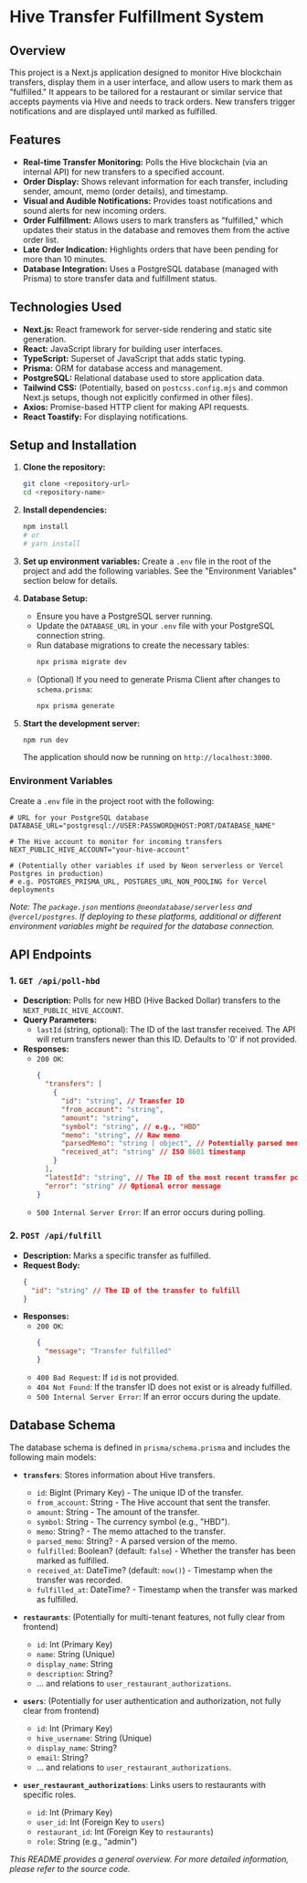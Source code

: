 # Hive Transfer Fulfillment System

## Overview

This project is a Next.js application designed to monitor Hive blockchain transfers, display them in a user interface, and allow users to mark them as "fulfilled." It appears to be tailored for a restaurant or similar service that accepts payments via Hive and needs to track orders. New transfers trigger notifications and are displayed until marked as fulfilled.

## Features

- **Real-time Transfer Monitoring:** Polls the Hive blockchain (via an internal API) for new transfers to a specified account.
- **Order Display:** Shows relevant information for each transfer, including sender, amount, memo (order details), and timestamp.
- **Visual and Audible Notifications:** Provides toast notifications and sound alerts for new incoming orders.
- **Order Fulfillment:** Allows users to mark transfers as "fulfilled," which updates their status in the database and removes them from the active order list.
- **Late Order Indication:** Highlights orders that have been pending for more than 10 minutes.
- **Database Integration:** Uses a PostgreSQL database (managed with Prisma) to store transfer data and fulfillment status.

## Technologies Used

- **Next.js:** React framework for server-side rendering and static site generation.
- **React:** JavaScript library for building user interfaces.
- **TypeScript:** Superset of JavaScript that adds static typing.
- **Prisma:** ORM for database access and management.
- **PostgreSQL:** Relational database used to store application data.
- **Tailwind CSS:** (Potentially, based on `postcss.config.mjs` and common Next.js setups, though not explicitly confirmed in other files).
- **Axios:** Promise-based HTTP client for making API requests.
- **React Toastify:** For displaying notifications.

## Setup and Installation

1.  **Clone the repository:**
    ```bash
    git clone <repository-url>
    cd <repository-name>
    ```

2.  **Install dependencies:**
    ```bash
    npm install
    # or
    # yarn install
    ```

3.  **Set up environment variables:**
    Create a `.env` file in the root of the project and add the following variables. See the "Environment Variables" section below for details.

4.  **Database Setup:**
    - Ensure you have a PostgreSQL server running.
    - Update the `DATABASE_URL` in your `.env` file with your PostgreSQL connection string.
    - Run database migrations to create the necessary tables:
      ```bash
      npx prisma migrate dev
      ```
    - (Optional) If you need to generate Prisma Client after changes to `schema.prisma`:
      ```bash
      npx prisma generate
      ```

5.  **Start the development server:**
    ```bash
    npm run dev
    ```
    The application should now be running on `http://localhost:3000`.

### Environment Variables

Create a `.env` file in the project root with the following:

```env
# URL for your PostgreSQL database
DATABASE_URL="postgresql://USER:PASSWORD@HOST:PORT/DATABASE_NAME"

# The Hive account to monitor for incoming transfers
NEXT_PUBLIC_HIVE_ACCOUNT="your-hive-account"

# (Potentially other variables if used by Neon serverless or Vercel Postgres in production)
# e.g. POSTGRES_PRISMA_URL, POSTGRES_URL_NON_POOLING for Vercel deployments
```
*Note: The `package.json` mentions `@neondatabase/serverless` and `@vercel/postgres`. If deploying to these platforms, additional or different environment variables might be required for the database connection.*

## API Endpoints

### 1. `GET /api/poll-hbd`
   - **Description:** Polls for new HBD (Hive Backed Dollar) transfers to the `NEXT_PUBLIC_HIVE_ACCOUNT`.
   - **Query Parameters:**
     - `lastId` (string, optional): The ID of the last transfer received. The API will return transfers newer than this ID. Defaults to '0' if not provided.
   - **Responses:**
     - `200 OK`:
       ```json
       {
         "transfers": [
           {
             "id": "string", // Transfer ID
             "from_account": "string",
             "amount": "string",
             "symbol": "string", // e.g., "HBD"
             "memo": "string", // Raw memo
             "parsedMemo": "string | object", // Potentially parsed memo
             "received_at": "string" // ISO 8601 timestamp
           }
         ],
         "latestId": "string", // The ID of the most recent transfer polled
         "error": "string" // Optional error message
       }
       ```
     - `500 Internal Server Error`: If an error occurs during polling.

### 2. `POST /api/fulfill`
   - **Description:** Marks a specific transfer as fulfilled.
   - **Request Body:**
     ```json
     {
       "id": "string" // The ID of the transfer to fulfill
     }
     ```
   - **Responses:**
     - `200 OK`:
       ```json
       {
         "message": "Transfer fulfilled"
       }
       ```
     - `400 Bad Request`: If `id` is not provided.
     - `404 Not Found`: If the transfer ID does not exist or is already fulfilled.
     - `500 Internal Server Error`: If an error occurs during the update.

## Database Schema

The database schema is defined in `prisma/schema.prisma` and includes the following main models:

-   **`transfers`**: Stores information about Hive transfers.
    -   `id`: BigInt (Primary Key) - The unique ID of the transfer.
    -   `from_account`: String - The Hive account that sent the transfer.
    -   `amount`: String - The amount of the transfer.
    -   `symbol`: String - The currency symbol (e.g., "HBD").
    -   `memo`: String? - The memo attached to the transfer.
    -   `parsed_memo`: String? - A parsed version of the memo.
    -   `fulfilled`: Boolean? (default: `false`) - Whether the transfer has been marked as fulfilled.
    -   `received_at`: DateTime? (default: `now()`) - Timestamp when the transfer was recorded.
    -   `fulfilled_at`: DateTime? - Timestamp when the transfer was marked as fulfilled.

-   **`restaurants`**: (Potentially for multi-tenant features, not fully clear from frontend)
    -   `id`: Int (Primary Key)
    -   `name`: String (Unique)
    -   `display_name`: String
    -   `description`: String?
    -   ... and relations to `user_restaurant_authorizations`.

-   **`users`**: (Potentially for user authentication and authorization, not fully clear from frontend)
    -   `id`: Int (Primary Key)
    -   `hive_username`: String (Unique)
    -   `display_name`: String?
    -   `email`: String?
    -   ... and relations to `user_restaurant_authorizations`.

-   **`user_restaurant_authorizations`**: Links users to restaurants with specific roles.
    -   `id`: Int (Primary Key)
    -   `user_id`: Int (Foreign Key to `users`)
    -   `restaurant_id`: Int (Foreign Key to `restaurants`)
    -   `role`: String (e.g., "admin")

*This README provides a general overview. For more detailed information, please refer to the source code.*
